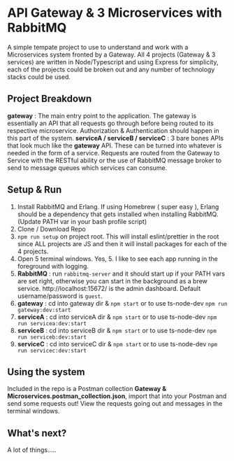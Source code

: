 # API Gateway & 3 Microservices with RabbitMQ
A simple tempate project to use to understand and work with a Microservices system fronted by a Gateway.  All 4 projects (Gateway & 3 services) are written in Node/Typescript and using Express for simplicity, each of the projects could be broken out and any number of technology stacks could be used.

## Project Breakdown
**gateway** : The main entry point to the application.  The gateway is essentially an API that all requests go through before being routed to its respective microservice.  Authorization & Authentication should happen in this part of the system.
**serviceA / serviceB / serviceC** : 3 bare bones APIs that look much like the **gateway** API.  These can be turned into whatever is needed in the form of a service.  Requests are routed from the Gateway to Service with the RESTful ability or the use of RabbitMQ message broker to send to message queues which services can consume.


## Setup & Run
1. Install RabbitMQ and Erlang.  If using Homebrew ( super easy ), Erlang should be a dependency that gets installed when installing RabbitMQ.  (Update PATH var in your bash profile script)
2. Clone / Download Repo
3. `npm run setup` on project root.  This will install eslint/prettier in the root since ALL projects are JS and then it will install packages for each of the 4 projects.
4. Open 5 terminal windows. Yes, 5.  I like to see each app running in the foreground with logging.
5. **RabbitMQ** : run `rabbitmq-server` and it should start up if your PATH vars are set right, otherwise you can start in the background as a brew service.  http://localhost:15672/ is the admin dashboard.  Default username/password is `guest`.
6. **gateway** : cd into gateway dir & `npm start` or to use ts-node-dev `npm run gateway:dev:start`
7. **serviceA** : cd into serviceA dir & `npm start` or to use ts-node-dev `npm run servicea:dev:start`
8. **serviceB** : cd into serviceB dir & `npm start` or to use ts-node-dev `npm run serviceb:dev:start`
9. **serviceC** : cd into serviceC dir & `npm start` or to use ts-node-dev `npm run servicec:dev:start`

## Using the system
Included in the repo is a Postman collection **Gateway & Microservices.postman_collection.json**, import that into your Postman and send some requests out!
View the requests going out and messages in the terminal windows.

## What's next?
A lot of things.....

